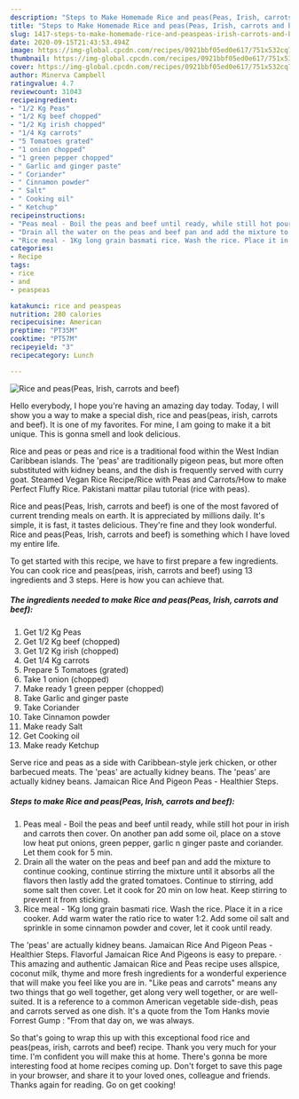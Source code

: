```yaml
---
description: "Steps to Make Homemade Rice and peas(Peas, Irish, carrots and beef)"
title: "Steps to Make Homemade Rice and peas(Peas, Irish, carrots and beef)"
slug: 1417-steps-to-make-homemade-rice-and-peaspeas-irish-carrots-and-beef
date: 2020-09-15T21:43:53.494Z
image: https://img-global.cpcdn.com/recipes/0921bbf05ed0e617/751x532cq70/rice-and-peaspeas-irish-carrots-and-beef-recipe-main-photo.jpg
thumbnail: https://img-global.cpcdn.com/recipes/0921bbf05ed0e617/751x532cq70/rice-and-peaspeas-irish-carrots-and-beef-recipe-main-photo.jpg
cover: https://img-global.cpcdn.com/recipes/0921bbf05ed0e617/751x532cq70/rice-and-peaspeas-irish-carrots-and-beef-recipe-main-photo.jpg
author: Minerva Campbell
ratingvalue: 4.7
reviewcount: 31043
recipeingredient:
- "1/2 Kg Peas"
- "1/2 Kg beef chopped"
- "1/2 Kg irish chopped"
- "1/4 Kg carrots"
- "5 Tomatoes grated"
- "1 onion chopped"
- "1 green pepper chopped"
- " Garlic and ginger paste"
- " Coriander"
- " Cinnamon powder"
- " Salt"
- " Cooking oil"
- " Ketchup"
recipeinstructions:
- "Peas meal - Boil the peas and beef until ready, while still hot pour in irish and carrots then cover. On another pan add some oil, place on a stove low heat put onions, green pepper, garlic n ginger paste and coriander. Let them cook for 5 min."
- "Drain all the water on the peas and beef pan and add the mixture to continue cooking, continue stirring the mixture until it absorbs all the flavors then lastly add the grated tomatoes. Continue to stirring, add some salt then cover. Let it cook for 20 min on low heat. Keep stirring to prevent it from sticking."
- "Rice meal - 1Kg long grain basmati rice. Wash the rice. Place it in a rice cooker. Add warm water the ratio rice to water 1:2. Add some oil salt and sprinkle in some cinnamon powder and cover, let it cook until ready."
categories:
- Recipe
tags:
- rice
- and
- peaspeas

katakunci: rice and peaspeas 
nutrition: 280 calories
recipecuisine: American
preptime: "PT35M"
cooktime: "PT57M"
recipeyield: "3"
recipecategory: Lunch

---
```



![Rice and peas(Peas, Irish, carrots and beef)](https://img-global.cpcdn.com/recipes/0921bbf05ed0e617/751x532cq70/rice-and-peaspeas-irish-carrots-and-beef-recipe-main-photo.jpg)

Hello everybody, I hope you're having an amazing day today. Today, I will show you a way to make a special dish, rice and peas(peas, irish, carrots and beef). It is one of my favorites. For mine, I am going to make it a bit unique. This is gonna smell and look delicious.

Rice and peas or peas and rice is a traditional food within the West Indian Caribbean islands. The &#39;peas&#39; are traditionally pigeon peas, but more often substituted with kidney beans, and the dish is frequently served with curry goat. Steamed Vegan Rice Recipe/Rice with Peas and Carrots/How to make Perfect Fluffy Rice. Pakistani mattar pilau tutorial (rice with peas).

Rice and peas(Peas, Irish, carrots and beef) is one of the most favored of current trending meals on earth. It is appreciated by millions daily. It's simple, it is fast, it tastes delicious. They're fine and they look wonderful. Rice and peas(Peas, Irish, carrots and beef) is something which I have loved my entire life.


To get started with this recipe, we have to first prepare a few ingredients. You can cook rice and peas(peas, irish, carrots and beef) using 13 ingredients and 3 steps. Here is how you can achieve that.

<!--inarticleads1-->

##### The ingredients needed to make Rice and peas(Peas, Irish, carrots and beef):

1. Get 1/2 Kg Peas
1. Get 1/2 Kg beef (chopped)
1. Get 1/2 Kg irish (chopped)
1. Get 1/4 Kg carrots
1. Prepare 5 Tomatoes (grated)
1. Take 1 onion (chopped)
1. Make ready 1 green pepper (chopped)
1. Take  Garlic and ginger paste
1. Take  Coriander
1. Take  Cinnamon powder
1. Make ready  Salt
1. Get  Cooking oil
1. Make ready  Ketchup


Serve rice and peas as a side with Caribbean-style jerk chicken, or other barbecued meats. The &#39;peas&#39; are actually kidney beans. The &#39;peas&#39; are actually kidney beans. Jamaican Rice And Pigeon Peas - Healthier Steps. 

<!--inarticleads2-->

##### Steps to make Rice and peas(Peas, Irish, carrots and beef):

1. Peas meal - Boil the peas and beef until ready, while still hot pour in irish and carrots then cover. On another pan add some oil, place on a stove low heat put onions, green pepper, garlic n ginger paste and coriander. Let them cook for 5 min.
1. Drain all the water on the peas and beef pan and add the mixture to continue cooking, continue stirring the mixture until it absorbs all the flavors then lastly add the grated tomatoes. Continue to stirring, add some salt then cover. Let it cook for 20 min on low heat. Keep stirring to prevent it from sticking.
1. Rice meal - 1Kg long grain basmati rice. Wash the rice. Place it in a rice cooker. Add warm water the ratio rice to water 1:2. Add some oil salt and sprinkle in some cinnamon powder and cover, let it cook until ready.


The &#39;peas&#39; are actually kidney beans. Jamaican Rice And Pigeon Peas - Healthier Steps. Flavorful Jamaican Rice And Pigeons is easy to prepare. · This amazing and authentic Jamaican Rice and Peas recipe uses allspice, coconut milk, thyme and more fresh ingredients for a wonderful experience that will make you feel like you are in. &#34;Like peas and carrots&#34; means any two things that go well together, get along very well together, or are well-suited. It is a reference to a common American vegetable side-dish, peas and carrots served as one dish. It&#39;s a quote from the Tom Hanks movie Forrest Gump : &#34;From that day on, we was always. 

So that's going to wrap this up with this exceptional food rice and peas(peas, irish, carrots and beef) recipe. Thank you very much for your time. I'm confident you will make this at home. There's gonna be more interesting food at home recipes coming up. Don't forget to save this page in your browser, and share it to your loved ones, colleague and friends. Thanks again for reading. Go on get cooking!
